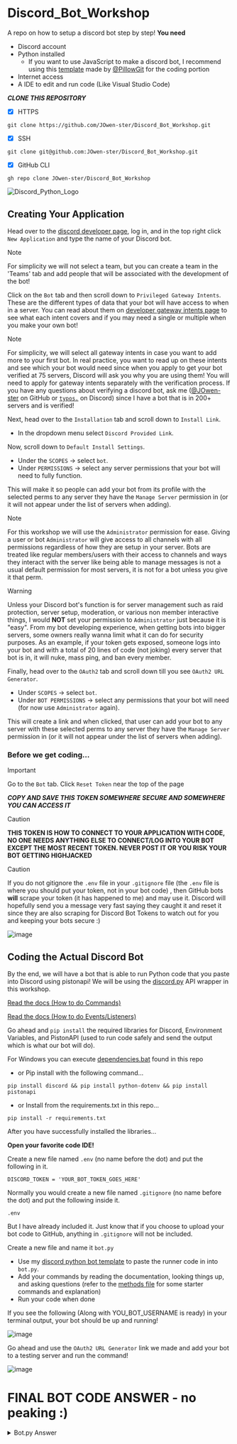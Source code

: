 # Discord_Bot_Workshop
A repo on how to setup a discord bot step by step!
**You need**
- Discord account
- Python installed
  - If you want to use JavaScript to make a discord bot, I recommend using this [template](https://github.com/PillowGit/base-discord-js-bot) made by [@PillowGit](https://github.com/PillowGit) for the coding portion
- Internet access
- A IDE to edit and run code (Like Visual Studio Code)


***CLONE THIS REPOSITORY***
- [x] HTTPS
```
git clone https://github.com/JOwen-ster/Discord_Bot_Workshop.git
```

- [X] SSH
```
git clone git@github.com:JOwen-ster/Discord_Bot_Workshop.git
```

- [X] GitHub CLI
```
gh repo clone JOwen-ster/Discord_Bot_Workshop
```

![Discord_Python_Logo](https://images.opencollective.com/discordpy/25fb26d/logo/256.png)

## Creating Your Application
Head over to the [discord developer page](https://discord.com/developers/applications), log in, and in the top right click `New Application` and type the name of your Discord bot.

> [!NOTE]
> For simplicity we will not select a team, but you can create a team in the 'Teams' tab and add people that will be associated with the development of the bot!

Click on the `Bot` tab and then scroll down to `Privileged Gateway Intents`. These are the different types of data that your bot will have access to when in a server. You can read about them on [developer gateway intents page](https://discord.com/developers/docs/topics/gateway#gateway-intents) to see what each intent covers and if you may need a single or multiple when you make your own bot!

> [!NOTE]
> For simplicity, we will select all gateway intents in case you want to add more to your first bot. In real practice, you want to read up on these intents and see which your bot would need since when you apply to get your bot verified at 75 servers, Discord will ask you why you are using them! You will need to apply for gateway intents separately with the verification process. If you have any questions about verifying a discord bot, ask me ([@JOwen-ster](https://github.com/JOwen-ster) on GitHub or [`typos.`](https://discord.com/) on Discord) since I have a bot that is in 200+ servers and is verified!

Next, head over to the `Installation` tab and scroll down to `Install Link`.
* In the dropdown menu select `Discord Provided Link`.

Now, scroll down to `Default Install Settings`.
* Under the `SCOPES` -> select `bot`.
* Under `PERMISSIONS` -> select any server permissions that your bot will need to fully function.

This will make it so people can add your bot from its profile with the selected perms to any server they have the `Manage Server` permission in (or it will not appear under the list of servers when adding).

> [!NOTE]
> For this workshop we will use the `Administrator` permission for ease. Giving a user or bot `Administrator` will give access to all channels with all permissions regardless of how they are setup in your server.
> Bots are treated like regular members/users with their access to channels and ways they interact with the server like being able to manage messages is not a usual default permission for most servers, it is not for a bot unless you give it that perm.

> [!WARNING]
> Unless your Discord bot's function is for server management such as raid protection, server setup, moderation, or various non member interactive things, I would **NOT** set your permission to `Administrator` just because it is "easy". From my bot developing experience, when getting bots into bigger servers, some owners really wanna limit what it can do for security purposes. As an example, if your token gets exposed, someone logs into your bot and with a total of 20 lines of code (not joking) every server that bot is in, it will nuke, mass ping, and ban every member.

Finally, head over to the `OAuth2` tab and scroll down till you see `OAuth2 URL Generator`.
* Under `SCOPES` -> select `bot`.
* Under `BOT PERMISSIONS` -> select any permissions that your bot will need (for now use `Administrator` again).

This will create a link and when clicked, that user can add your bot to any server with these selected perms to any server they have the `Manage Server` permission in (or it will not appear under the list of servers when adding).

### Before we get coding...
> [!IMPORTANT]
> Go to the `Bot` tab.
> Click `Reset Token` near the top of the page

***__COPY AND SAVE THIS TOKEN SOMEWHERE SECURE AND SOMEWHERE YOU CAN ACCESS IT__***

> [!CAUTION]
> **THIS TOKEN IS HOW TO CONNECT TO YOUR APPLICATION WITH CODE, NO ONE NEEDS ANYTHING ELSE TO CONNECT/LOG INTO YOUR BOT EXCEPT THE MOST RECENT TOKEN. NEVER POST IT OR YOU RISK YOUR BOT GETTING HIGHJACKED**

> [!CAUTION]
> If you do not gitignore the `.env` file in your `.gitignore` file (the `.env` file is where you should put your token, not in your bot code) , then GitHub bots **will** scrape your token (it has happened to me) and may use it. Discord will hopefully send you a message very fast saying they caught it and reset it since they are also scraping for Discord Bot Tokens to watch out for you and keeping your bots secure :)

![image](https://github.com/JOwen-ster/Discord_Bot_Workshop_2024/assets/111905194/79737d0c-b11f-4ee2-a0e2-f23a2d7f92f7)

## Coding the Actual Discord Bot
By the end, we will have a bot that is able to run Python code that you paste into Discord using pistonapi!
We will be using the [discord.py](https://discordpy.readthedocs.io/en/stable/) API wrapper in this workshop.

[Read the docs (How to do Commands)](https://discordpy.readthedocs.io/en/stable/ext/commands/commands.html)

[Read the docs (How to do Events/Listeners)](https://discordpy.readthedocs.io/en/stable/api.html?highlight=event#discord-api-events)

Go ahead and `pip install` the required libraries for Discord, Environment Variables, and PistonAPI (used to run code safely and send the output which is what our bot will do).

For Windows you can execute [dependencies.bat](/dependencies.bat) found in this repo
- or
Pip install with the following command...
```
pip install discord && pip install python-dotenv && pip install pistonapi
```
- or
Install from the requirements.txt in this repo...
```
pip install -r requirements.txt
```
After you have successfully installed the libraries...

**Open your favorite code IDE!**

Create a new file named `.env` (no name before the dot) and put the following in it.
```
DISCORD_TOKEN = 'YOUR_BOT_TOKEN_GOES_HERE'
```

Normally you would create a new file named `.gitignore` (no name before the dot) and put the following inside it.
```
.env
```

But I have already included it. Just know that if you choose to upload your bot code to GitHub, anything in `.gitignore` will not be included.

Create a new file and name it `bot.py`
- Use my [discord python bot template](/TEMPLATE.py) to paste the runner code in into `bot.py`.
- Add your commands  by reading the documentation, looking things up, and asking questions (refer to the [methods file](/BOT_METHODS.py) for some starter commands and explanation) 
- Run your code when done

If you see the following (Along with YOU_BOT_USERNAME is ready) in your terminal output, your bot should be up and running!

![image](https://github.com/JOwen-ster/Discord_Bot_Workshop/assets/111905194/8ba8730a-1464-4111-ac54-46a574f03a1f)

Go ahead and use the `OAuth2 URL Generator` link we made and add your bot to a testing server and run the command!

![image](https://github.com/JOwen-ster/Discord_Bot_Workshop/assets/111905194/25b69528-0056-410f-baae-df36155837c1)




# FINAL BOT CODE ANSWER - no peaking :)
<details>
  <summary>Bot.py Answer</summary>
  
```py  
# Import discord.py
import discord
from discord.ext import commands
from discord import app_commands

# Import os and load_dotenv to load your bot token from the .env file 
from os import getenv
from dotenv import load_dotenv

# Import commands from bot_methods.py
import BOT_METHODS


# Load discord bot token from .env file
load_dotenv()
TOKEN = getenv("DISCORD_TOKEN")

# Set all non privlleged gateway intents for discord bot
# https://discordpy.readthedocs.io/en/latest/api.html#discord.Intents
# For today we need the message_content intent so using .all() covers this.
intents = discord.Intents.all() # use discord.Intents.default() if you don't need them all.
# If we were to not use .all()...
# intents = discord.Intents.default()
# intents.message_content = True

# Set a bot prefix to listen for commands
# Create a new discord client with the intents to connect it to the discord gateway
# You can name it bot, application, client (anything to refer to your bot) it is up to you
BOT_PREFIX = '$'
client = commands.Bot(command_prefix=BOT_PREFIX, intents=intents)

# Listener for when the bot has been connected to the gateway and synced slash commands
@client.event
async def on_ready():
    try:
        synced = await client.tree.sync()
        print(F'Synced {len(synced)} tree command(s).')
        print(F'{client.user} is ready.')
    except Exception as e:
        print(F'Could Not Sync Tree: {e}')

# How to make a slash command
@client.tree.command(name="ping", description="Check the bot's latency")
async def ping(interaction: discord.Interaction):
    await interaction.response.send_message(f'Pong! I responded in {round(client.latency * 1000)}ms')

# Our first command will go here!
# First we need to tell Discord that this will be a new command
# We specify a name for our command.
# If we don't specify a name, the function name will be used as the command name
@client.command(name='run')
# We use the async keyword to define an asynchronous function
# Async means that the function will run in the background
#and not block the rest of the code from running so the bot can continue to respond to other events
async def run_code(ctx, *, code: str):
    # We passed in the context object which is the trigger for the command (this is required always)
    # We pass a string called code which will be the code we want to run
    # We are using the * symbol so we can pass in multiple arguments or multiple words/lines of code
    # REFER TO BOT_METHODS.PY FOR MORE EXPLANATION
    
    # We call the run method from bot_methods.py and pass in its parameters
    # We use await to tell the bot to wait for the method to finish before continuing
    await bot_methods.run(ctx, code=code)

client.run(TOKEN)
```
  
</details>
